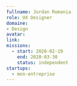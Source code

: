 ```yaml
---
fullname: Jordan Romania
role: UX Designer
domaine:
- Design
avatar: 
link:
missions:
  - start: 2020-02-19
    end: 2020-03-30    
    status: independent
startups:
  - mon-entreprise
---
```


